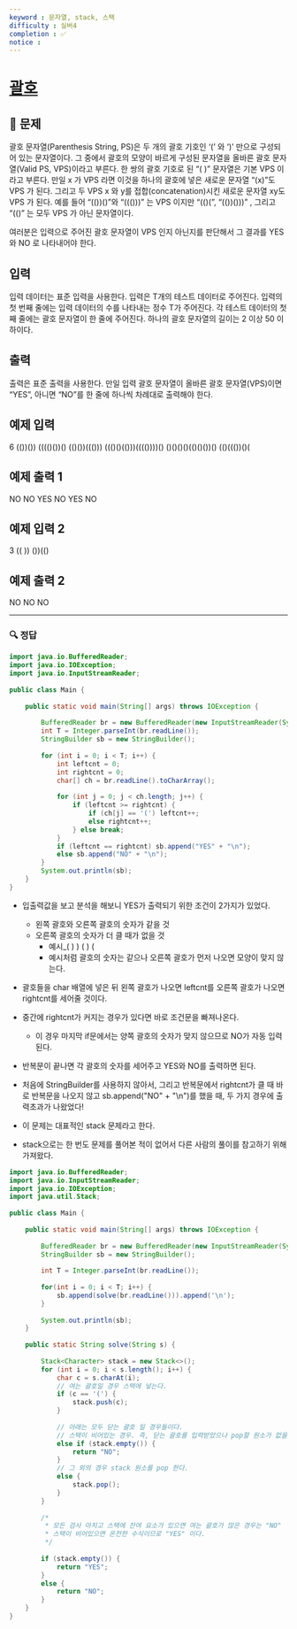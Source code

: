 ```yaml
---
keyword : 문자열, stack, 스택
difficulty : 실버4
completion : ✅
notice : 
---
```


# [괄호](https://www.acmicpc.net/problem/9012)

## 📝 문제

괄호 문자열(Parenthesis String, PS)은 두 개의 괄호 기호인 ‘(’ 와 ‘)’ 만으로 구성되어 있는 문자열이다. 그 중에서 괄호의 모양이 바르게 구성된 문자열을 올바른 괄호 문자열(Valid PS, VPS)이라고 부른다. 한 쌍의 괄호 기호로 된 “( )” 문자열은 기본 VPS 이라고 부른다. 만일 x 가 VPS 라면 이것을 하나의 괄호에 넣은 새로운 문자열 “(x)”도 VPS 가 된다. 그리고 두 VPS x 와 y를 접합(concatenation)시킨 새로운 문자열 xy도 VPS 가 된다. 예를 들어 “(())()”와 “((()))” 는 VPS 이지만 “(()(”, “(())()))” , 그리고 “(()” 는 모두 VPS 가 아닌 문자열이다. 

여러분은 입력으로 주어진 괄호 문자열이 VPS 인지 아닌지를 판단해서 그 결과를 YES 와 NO 로 나타내어야 한다. 

## 입력

입력 데이터는 표준 입력을 사용한다. 입력은 T개의 테스트 데이터로 주어진다. 입력의 첫 번째 줄에는 입력 데이터의 수를 나타내는 정수 T가 주어진다. 각 테스트 데이터의 첫째 줄에는 괄호 문자열이 한 줄에 주어진다. 하나의 괄호 문자열의 길이는 2 이상 50 이하이다. 

## 출력

출력은 표준 출력을 사용한다. 만일 입력 괄호 문자열이 올바른 괄호 문자열(VPS)이면 “YES”, 아니면 “NO”를 한 줄에 하나씩 차례대로 출력해야 한다. 

## 예제 입력 

6
(())())
(((()())()
(()())((()))
((()()(()))(((())))()
()()()()(()()())()
(()((())()(

## 예제 출력 1 

NO
NO
YES
NO
YES
NO

## 예제 입력 2 

3
((
))
())(()

## 예제 출력 2 

NO
NO
NO


---

### 🔍 정답

```java
import java.io.BufferedReader;  
import java.io.IOException;  
import java.io.InputStreamReader;  
  
public class Main {  
  
    public static void main(String[] args) throws IOException {  
  
        BufferedReader br = new BufferedReader(new InputStreamReader(System.in));  
        int T = Integer.parseInt(br.readLine());  
        StringBuilder sb = new StringBuilder();  
  
        for (int i = 0; i < T; i++) {  
            int leftcnt = 0;  
            int rightcnt = 0;  
            char[] ch = br.readLine().toCharArray();  
  
            for (int j = 0; j < ch.length; j++) {  
                if (leftcnt >= rightcnt) {  
                    if (ch[j] == '(') leftcnt++;  
                    else rightcnt++;  
                } else break;  
            }  
            if (leftcnt == rightcnt) sb.append("YES" + "\n");  
            else sb.append("NO" + "\n");  
        }  
        System.out.println(sb);  
    }  
}
```
- 입출력값을 보고 분석을 해보니 YES가 출력되기 위한 조건이 2가지가 있었다.
	- 왼쪽 괄호와 오른쪽 괄호의 숫자가 같을 것
	- 오른쪽 괄호의 숫자가 더 클 때가 없을 것
		- 예시_( ) ) ( ) (
		- 예시처럼 괄호의 숫자는 같으나 오른쪽 괄호가 먼저 나오면 모양이 맞지 않는다.
- 괄호들을 char 배열에 넣은 뒤 왼쪽 괄호가 나오면 leftcnt를 오른쪽 괄호가 나오면 rightcnt를 세어줄 것이다. 
- 중간에 rightcnt가 커지는 경우가 있다면 바로 조건문을 빠져나온다.
	- 이 경우 마지막 if문에서는 양쪽 괄호의 숫자가 맞지 않으므로 NO가 자동 입력된다.
- 반복문이 끝나면 각 괄호의 숫자를 세어주고 YES와 NO를 출력하면 된다.
- 처음에 StringBuilder를 사용하지 않아서, 그리고 반복문에서 rightcnt가 클 때 바로 반복문을 나오지 않고 sb.append("NO" + "\n")를 했을 때, 두 가지 경우에 출력초과가 나왔었다!

- 이 문제는 대표적인 stack 문제라고 한다.
- stack으로는 한 번도 문제를 풀어본 적이 없어서 다른 사람의 풀이를 참고하기 위해 가져왔다.
```java
import java.io.BufferedReader;
import java.io.InputStreamReader;
import java.io.IOException;
import java.util.Stack;
 
public class Main {
 
	public static void main(String[] args) throws IOException {
 
		BufferedReader br = new BufferedReader(new InputStreamReader(System.in));
		StringBuilder sb = new StringBuilder();
		
		int T = Integer.parseInt(br.readLine());
		
		for(int i = 0; i < T; i++) {
			sb.append(solve(br.readLine())).append('\n');
		}
		
		System.out.println(sb);
	}
 
	public static String solve(String s) {
 
		Stack<Character> stack = new Stack<>();
		for (int i = 0; i < s.length(); i++) {
			char c = s.charAt(i);
			// 여는 괄호일 경우 스택에 넣는다.
			if (c == '(') {
				stack.push(c);
			}
 
			// 아래는 모두 닫는 괄호 일 경우들이다.
			// 스택이 비어있는 경우. 즉, 닫는 괄호를 입력받았으나 pop할 원소가 없을 경우
			else if (stack.empty()) {
				return "NO";
			}
			// 그 외의 경우 stack 원소를 pop 한다.
			else {
				stack.pop();
			}
		}
 
		/*
		 * 모든 검사 마치고 스택에 잔여 요소가 있으면 여는 괄호가 많은 경우는 "NO" 
		 * 스택이 비어있으면 온전한 수식이므로 "YES" 이다.
		 */
 
		if (stack.empty()) {
			return "YES";
		} 
		else {
			return "NO";
		}
	}
}
```